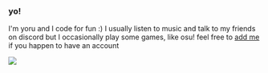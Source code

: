 ### yo!
I'm yoru and I code for fun :)
I usually listen to music and talk to my friends on discord but I occasionally play some games, like osu!
feel free to [add me](https://osu.ppy.sh/users/17279598) if you happen to have an account

[![](https://github-readme-stats.vercel.app/api?username=YoruNoKen&show_icons=true&theme=dark)](https://github-readme-stats.vercel.app/api/top-langs/?username=yorunoken&langs_count=8&layout=compact&theme=radical)
